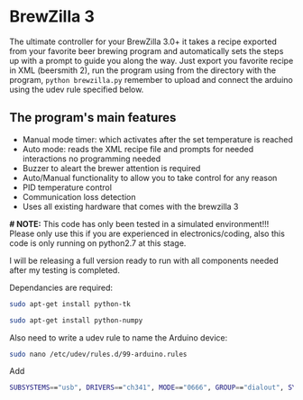 BrewZilla 3
===========
The ultimate controller for your BrewZilla 3.0+ it takes a recipe exported from your favorite beer brewing program and automatically sets the steps up with a prompt to guide you along the way. Just export you favorite recipe in XML (beersmith 2), run the  program using from the directory with the program, ```python brewzilla.py``` remember to upload and connect the arduino using the udev rule specified below. 

The program's main features
----------------------------
- Manual mode timer: which activates after the set temperature is reached
- Auto mode: reads the XML recipe file and prompts for needed interactions no programming needed
- Buzzer to aleart the brewer attention is required
- Auto/Manual functionality to allow you to take control for any reason
- PID temperature control
- Communication loss detection
- Uses all existing hardware that comes with the brewzilla 3



<b># NOTE:</b> This code has only been tested in a simulated environment!!! Please only use this if you are experienced in electronics/coding, also this code is only running on python2.7 at this stage.

I will be releasing a full version ready to run with all components needed after my testing is completed. 

Dependancies are required:

```bash
sudo apt-get install python-tk

sudo apt-get install python-numpy
```
Also need to write a udev rule to name the Arduino device:

```bash
sudo nano /etc/udev/rules.d/99-arduino.rules
```
Add 
```bash 
SUBSYSTEMS=="usb", DRIVERS=="ch341", MODE=="0666", GROUP=="dialout", SYMLINK+="ARDUINO"

```
